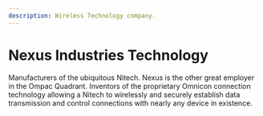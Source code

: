 ```yaml
---
description: Wireless Technology company.
---
```


# Nexus Industries Technology

Manufacturers of the ubiquitous Nitech. Nexus is the other great employer in the Ompac Quadrant. Inventors of the proprietary Omnicon connection technology allowing a Nitech to wirelessly and securely establish data transmission and control connections with nearly any device in existence.

